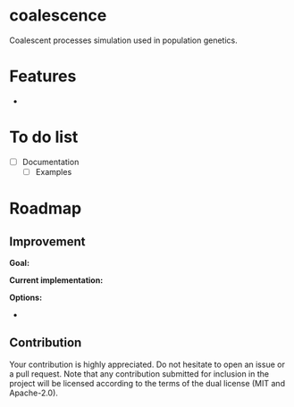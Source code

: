 # coalescence
Coalescent processes simulation used in population genetics.

# Features

- 

# To do list

- [ ] Documentation
  - [ ] Examples

# Roadmap

## Improvement

**Goal:** 

**Current implementation:** 

**Options:**

- 

## Contribution

Your contribution is highly appreciated. Do not hesitate to open an issue or a pull request. Note that any contribution submitted for inclusion in the project will be licensed according to the terms of the dual license (MIT and Apache-2.0).